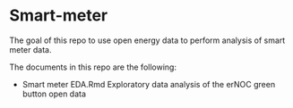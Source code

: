 # Smart-meter
The goal of this repo to use open energy data to perform analysis of smart meter data.

The documents in this repo are the following:

- Smart meter EDA.Rmd 	Exploratory data analysis of the erNOC green button open data
